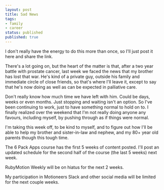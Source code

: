 ```yaml
---
layout: post
title: Sad News
tags:
- family
- career
status: published
published: true
---
```

I don't really have the energy to do this more than once, so I'll just post it here and share the link.

There's a lot going on, but the heart of the matter is that, after a two year battle with prostate cancer, last week we faced the news that my brother has lost that war.  He's kind of a private guy, outside his family and immediate circle of close friends, so that's where I'll leave it, except to say that he's now doing as well as can be expected in palliative care.

Don't really know how much time we have left with him.  Could be days, weeks or even months.  Just stopping and waiting isn't an option. So I've been continuing to work, just to have something normal to hold on to. I finally realized over the weekend that I'm not really doing anyone any favours, including myself, by pushing through as if things were normal.

I'm taking this week off, to be kind to myself, and to figure out how I'll be able to help my brother and sister-in-law and nephew, and my 80+ year old parents though this tough time.  

The 6 Pack Apps course has the first 5 weeks of content posted.  I'll post an updated schedule for the second half of the course (the last 5 weeks) next week.

RubyMotion Weekly will be on hiatus for the next 2 weeks.

My participation in Motioneers Slack and other social media will be limited for the next couple weeks.

